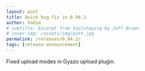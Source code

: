```yaml
---
layout: post
title: Quick bug fix in 0.94.2
author: Vadim
# subtitle: Excerpt from Soulshaping by Jeff Brown
# cover-img: /assets/img/path.jpg
permalink: /releases/0.94.2/
tags: [release-announcement]
---
```


Fixed upload modes in Gyazo upload plugin.
